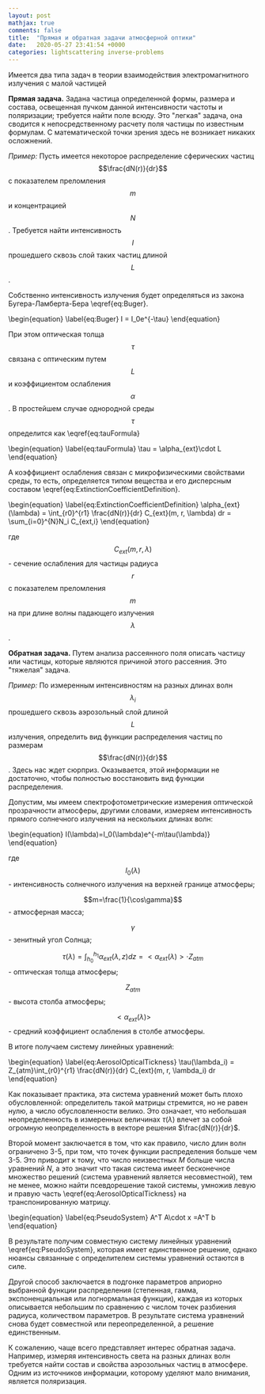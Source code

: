```yaml
---
layout: post
mathjax: true
comments: false
title:  "Прямая и обратная задачи атмосферной оптики"
date:   2020-05-27 23:41:54 +0000
categories: lightscattering inverse-problems
---
```



Имеется два типа задач в теории взаимодействия электромагнитного излучения с малой частицей

__Прямая задача.__ Задана частица определенной формы, размера и состава, освещенная пучком данной интенсивности частоты и поляризации; требуется найти поле всюду. Это "легкая" задача, она сводится к непосредственному расчету поля частицы по известным формулам. С математической точки зрения здесь не возникает никаких осложнений.

_Пример:_ Пусть имеется некоторое распределение сферических частиц $$\frac{dN(r)}{dr}$$ с показателем преломления $$m$$ и концентрацией $$N$$. Требуется найти интенсивность $$I$$ прошедшего сквозь слой таких частиц длиной $$L$$.

Собственно интенсивность излучения будет определяться из закона Бугера-Ламберта-Бера \eqref{eq:Buger}.

\begin{equation}
\label{eq:Buger}
I = I_0e^{-\tau}
\end{equation}

При этом оптическая толща $$\tau$$ связана с оптическим путем $$L$$ и коэффициентом ослабления $$\alpha$$. В простейшем случае однородной среды $$\tau$$ определится как \eqref{eq:tauFormula} 

\begin{equation}
\label{eq:tauFormula}
\tau = \alpha_{ext}\cdot L
\end{equation}

А коэффициент ослабления связан с микрофизическими свойствами среды, то есть, определяется типом вещества и его дисперсным составом \eqref{eq:ExtinctionCoefficientDefinition}.

\begin{equation}
\label{eq:ExtinctionCoefficientDefinition}
\alpha_{ext}(\lambda) = \int_{r0}^{r1} \frac{dN(r)}{dr} C_{ext}(m, r, \lambda) dr = \sum_{i=0}^{N}N_i C_{ext,i} 
\end{equation}

где $$C_{ext}(m, r, \lambda)$$ - сечение ослабления для частицы радиуса $$r$$ с показателем преломления $$m$$ на при длине волны падающего излучения $$\lambda$$.

__Обратная задача.__ Путем анализа рассеянного поля описать частицу или частицы, которые являются причиной этого рассеяния. Это "тяжелая" задача. 

_Пример:_ По измеренным интенсивностям на разных длинах волн $$\lambda_i$$ прошедшего сквозь аэрозольный слой длиной $$L$$ излучения, определить вид функции распределения частиц по размерам $$\frac{dN(r)}{dr}$$. Здесь нас ждет сюрприз. Оказывается, этой информации не достаточно, чтобы полностью восстановить вид функции распределения.

Допустим, мы имеем спектрофотометрические измерения оптической прозрачности атмосферы, другими словами, измеряем интенсивность прямого солнечного излучения на нескольких длинах волн:

\begin{equation}
I(\lambda)=I_0(\lambda)e^{-m\tau(\lambda)}
\end{equation}

где $$I_0(\lambda)$$ - интенсивность солнечного излучения на верхней границе атмосферы;

$$m=\frac{1}{\cos\gamma}$$ - атмосферная масса;

$$\gamma$$ - зенитный угол Солнца;

$$\tau(\lambda) = \int_{h_0}^{h_1}\alpha_{ext}(\lambda, z)dz = <\alpha_{ext}(\lambda)>\cdot Z_{atm}$$ - оптическая толща атмосферы;

$$Z_{atm}$$ - высота столба атмосферы;

$$<\alpha_{ext}(\lambda)>$$ - средний коэффициент ослабления в столбе атмосферы.


В итоге получаем систему линейных уравнений:

\begin{equation}
\label{eq:AerosolOpticalTickness}
\tau(\lambda_i) = Z_{atm}\int_{r0}^{r1} \frac{dN(r)}{dr} C_{ext}(m, r, \lambda_i) dr
\end{equation}

Как показывает практика, эта система уравнений может быть плохо обусловленной: определитель такой матрицы стремится, но не равен нулю, а число обусловленности велико. Это означает, что небольшая неопределенность в измеренных величинах $\tau(\lambda)$ влечет за собой огромную неопределенность в векторе решения $\frac{dN(r)}{dr}$. 

Второй момент заключается в том, что как правило, число длин волн ограничено 3-5, при том, что точек функции распределения больше чем 3-5. Это приводит к тому, что число неизвестных $M$ больше числа уравнений $N$, а это значит что такая система имеет бесконечное множество решений (система уравнений является несовместной), тем не менее, можно найти псевдорешение такой системы, умножив левую и правую часть \eqref{eq:AerosolOpticalTickness} на транспонированную матрицу.

\begin{equation}
\label{eq:PseudoSystem}
A^T A\cdot x =A^T b
\end{equation}

В результате получим совместную систему линейных уравнений \eqref{eq:PseudoSystem}, которая имеет единственное решение, однако нюансы связанные с определителем системы уравнений остаются в силе.

Другой способ заключается в подгонке параметров априорно выбранной функции распределения (степенная, гамма, экспоненциальная или логнормальная функции), каждая из которых описывается небольшим по сравнению с числом точек разбиения радиуса, количеством параметров. В результате система уравнений снова будет совместной или переопределенной, а решение единственным.

К сожалению, чаще всего представляет интерес обратная задача. Например, измеряя интенсивность света на разных длинах волн требуется найти состав и свойства аэрозольных частиц в атмосфере. Одним из источников информации, которому уделяют мало внимания, является поляризация.
 

